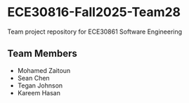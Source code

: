 # ECE30816-Fall2025-Team28
Team project repository for ECE30861 Software Engineering

## Team Members
- Mohamed Zaitoun
- Sean Chen
- Tegan Johnson
- Kareem Hasan